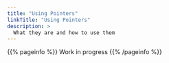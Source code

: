 ```yaml
---
title: "Using Pointers"
linkTitle: "Using Pointers"
description: >
  What they are and how to use them
---
```


{{% pageinfo %}}
Work in progress
{{% /pageinfo %}}

